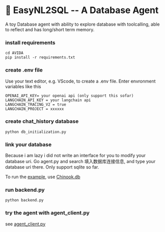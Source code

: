 # 🚀 EasyNL2SQL -- A Database Agent
A toy Database agent with ability to explore database with toolcalling, able to reflect and has long/short term memory. 
### install requirements
``` git clone --depth 1 https://github.com/jinchenliuljc/AVIDA.git
cd AVIDA
pip install -r requirements.txt
```

### create .env file
Use your text editor, e.g. VScode, to create a .env file. Enter envronment variables like this
```
OPENAI_API_KEY= your openai api (only support this sofar)
LANGCHAIN_API_KEY = your langchain api
LANGCHAIN_TRACING_V2 = true
LANGCHAIN_PROJECT = xxxxxx
```

### create chat_history database
`python db_initialization.py`

### link your database
Because i am lazy i did not write an interface for you to modify your database uri. Go agent.py and search 填入数据库连接信息, and type your database uri there. Only support sqlite so far.

To run the [example](https://github.com/jinchenliuljc/AVIDA/blob/main/agent_client.ipynb), use [Chinook.db](https://www.sqlitetutorial.net/sqlite-sample-database/)


### run backend.py
`python backend.py`

### try the agent with agent_client.py
see [agent_client.py](https://github.com/jinchenliuljc/AVIDA/blob/main/agent_client.ipynb)
